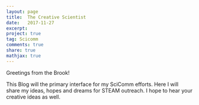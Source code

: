 ```yaml
---
layout: page
title:  The Creative Scientist
date:   2017-11-27
excerpt:
project: true
tag: Scicomm
comments: true
share: true
mathjax: true
---
```



Greetings from the Brook!

This Blog will the primary interface for my SciComm efforts. Here I will share my ideas, hopes and dreams for STEAM outreach. I hope to hear your creative ideas as well.
